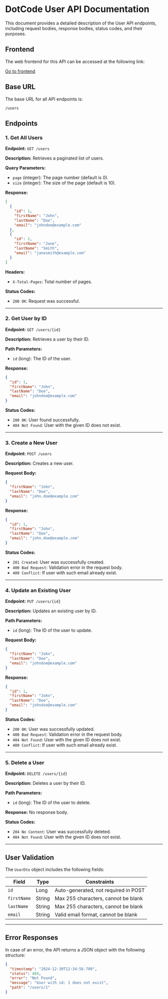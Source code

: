 # DotCode User API Documentation

This document provides a detailed description of the User API endpoints, including request bodies, response bodies, status codes, and their purposes.
## Frontend

The web frontend for this API can be accessed at the following link:

[Go to frontend](http://185.143.145.122/)

## Base URL
The base URL for all API endpoints is:
```
/users
```

## Endpoints

### 1. Get All Users

**Endpoint:** `GET /users`

**Description:** Retrieves a paginated list of users.

**Query Parameters:**
- `page` (integer): The page number (default is 0).
- `size` (integer): The size of the page (default is 10).

**Response:**
```json
[
  {
    "id": 1,
    "firstName": "John",
    "lastName": "Doe",
    "email": "johndoe@example.com"
  },
  {
    "id": 2,
    "firstName": "Jane",
    "lastName": "Smith",
    "email": "janesmith@example.com"
  }
]
```
**Headers:**
- `X-Total-Pages`: Total number of pages.

**Status Codes:**
- `200 OK`: Request was successful.

---

### 2. Get User by ID

**Endpoint:** `GET /users/{id}`

**Description:** Retrieves a user by their ID.

**Path Parameters:**
- `id` (long): The ID of the user.

**Response:**
```json
{
  "id": 1,
  "firstName": "John",
  "lastName": "Doe",
  "email": "johndoe@example.com"
}
```

**Status Codes:**
- `200 OK`: User found successfully.
- `404 Not Found`: User with the given ID does not exist.

---

### 3. Create a New User

**Endpoint:** `POST /users`

**Description:** Creates a new user.

**Request Body:**
```json
{
  "firstName": "John",
  "lastName": "Doe",
  "email": "john.doe@example.com"
}
```

**Response:**
```json
{
  "id": 1,
  "firstName": "John",
  "lastName": "Doe",
  "email": "john.doe@example.com"
}
```

**Status Codes:**
- `201 Created`: User was successfully created.
- `400 Bad Request`: Validation error in the request body.
- `409 Conflict`: If user with such email already exist.

---

### 4. Update an Existing User

**Endpoint:** `PUT /users/{id}`

**Description:** Updates an existing user by ID.

**Path Parameters:**
- `id` (long): The ID of the user to update.

**Request Body:**
```json
{
  "firstName": "John",
  "lastName": "Doe",
  "email": "johndoe@example.com"
}
```

**Response:**
```json
{
  "id": 1,
  "firstName": "John",
  "lastName": "Doe",
  "email": "johndoe@example.com"
}
```

**Status Codes:**
- `200 OK`: User was successfully updated.
- `400 Bad Request`: Validation error in the request body.
- `404 Not Found`: User with the given ID does not exist.
- `409 Conflict`: If user with such email already exist.

---

### 5. Delete a User

**Endpoint:** `DELETE /users/{id}`

**Description:** Deletes a user by their ID.

**Path Parameters:**
- `id` (long): The ID of the user to delete.

**Response:**
No response body.

**Status Codes:**
- `204 No Content`: User was successfully deleted.
- `404 Not Found`: User with the given ID does not exist.

---

## User Validation
The `UserDto` object includes the following fields:

| Field       | Type   | Constraints                          |
|-------------|--------|--------------------------------------|
| `id`        | Long   | Auto-generated, not required in POST |
| `firstName` | String | Max 255 characters, cannot be blank  |
| `lastName`  | String | Max 255 characters, cannot be blank  |
| `email`     | String | Valid email format, cannot be blank  |

---

## Error Responses
In case of an error, the API returns a JSON object with the following structure:

```json
{
  "timestamp": "2024-12-30T12:34:56.789",
  "status": 404,
  "error": "Not Found",
  "message": "User with id: 1 does not exist",
  "path": "/users/1"
}
```

